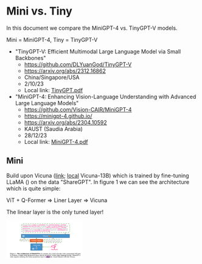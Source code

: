 # Mini vs. Tiny
In this document we compare the MiniGPT-4 vs. TinyGPT-V models.

Mini = MiniGPT-4, Tiny = TinyGPT-V

- "TinyGPT-V: Efficient Multimodal Large Language Model via Small Backbones"
  - https://github.com/DLYuanGod/TinyGPT-V 
  - https://arxiv.org/abs/2312.16862
  - China/Singapore/USA
  - 2/10/23
  - Local link: [TinyGPT.pdf](../pdfs/TinyGPT.pdf)
- "MiniGPT-4: Enhancing Vision-Language Understanding with Advanced Large Language Models"
  - https://github.com/Vision-CAIR/MiniGPT-4
  - https://minigpt-4.github.io/
  - https://arxiv.org/abs/2304.10592
  - KAUST (Saudia Arabia)
  - 28/12/23
  - Local link: [MiniGPT-4.pdf](../pdfs/MiniGPT-4.pdf)

## Mini
Build upon Vicuna ([link](https://lmsys.org/blog/2023-03-30-vicuna/); [local]() 
Vicuna-13B) which is trained by fine-tuning LLaMA () on the data "ShareGPT". 
In figure 1 we can see the architecture which is quite simple: 

ViT + Q-Former => Liner Layer => Vicuna

The linear layer is the only tuned layer!

<img src="../images/MiniGPTFig1Architecture.jpg" width="200" height="100">

